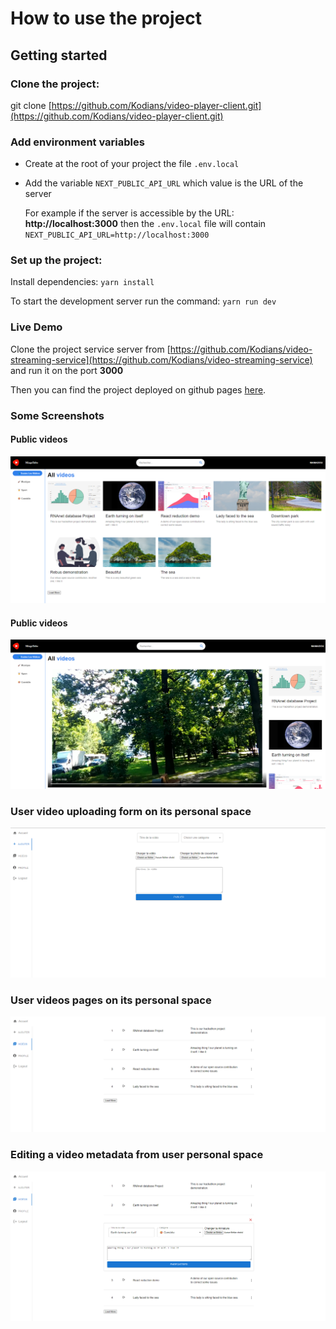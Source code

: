 # How to use the project

## Getting started

### **Clone the project**:

git clone [https://github.com/Kodians/video-player-client.git](https://github.com/Kodians/video-player-client.git)

### **Add environment variables**

- Create at the root of your project the file `.env.local`
- Add the variable `NEXT_PUBLIC_API_URL` which value is the URL of the server

  For example if the server is accessible by the URL: **http://localhost:3000**
  then the `.env.local` file will contain `NEXT_PUBLIC_API_URL=http://localhost:3000`

### **Set up the project**:

Install dependencies: `yarn install`

To start the development server run the command: `yarn run dev`

### **Live Demo**

Clone the project service server from [https://github.com/Kodians/video-streaming-service](https://github.com/Kodians/video-streaming-service) and run it on the port **3000**

Then you can find the project deployed on github pages [here](https://kodians.github.io/video-player-client/).

### **Some Screenshots**

#### Public videos

![public_videos](./assets/images/public_videos.png)

#### Public videos

![public_videos](./assets/images/playing_video.png)

### User video uploading form on its personal space

![public_videos](./assets/images/user_video_form.png)

### User videos pages on its personal space

![public_videos](./assets/images/user_videos.png)

### Editing a video metadata from user personal space

![public_videos](./assets/images/user_edit_video_form.png)

<!-- markdownlint-restore -->
<!-- prettier-ignore-end -->

<!-- ALL-CONTRIBUTORS-LIST:END -->
<!-- prettier-ignore-start -->
<!-- markdownlint-disable -->

<!-- markdownlint-restore -->
<!-- prettier-ignore-end -->

<!-- ALL-CONTRIBUTORS-LIST:END -->
